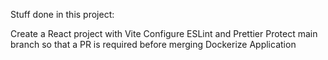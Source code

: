 Stuff done in this project:

Create a React project with Vite
Configure ESLint and Prettier
Protect main branch so that a PR is required before merging
Dockerize Application
